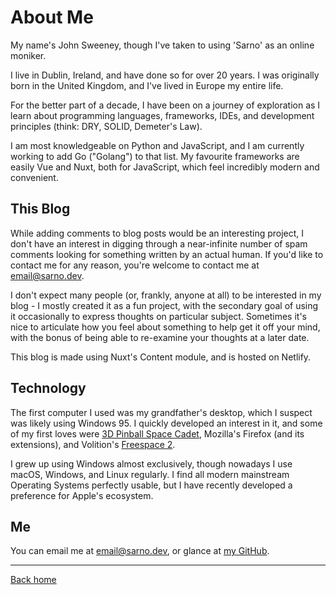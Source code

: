 # About Me

My name's John Sweeney, though I've taken to using 'Sarno' as an online moniker.

I live in Dublin, Ireland, and have done so for over 20 years. I was originally born in the United Kingdom, and I've lived in Europe my entire life.

For the better part of a decade, I have been on a journey of exploration as I learn about programming languages, frameworks, IDEs, and development principles (think: DRY, SOLID, Demeter's Law).

I am most knowledgeable on Python and JavaScript, and I am currently working to add Go ("Golang") to that list.  My favourite frameworks are easily Vue and Nuxt, both for JavaScript, which feel incredibly modern and convenient.

## This Blog

While adding comments to blog posts would be an interesting project, I don't have an interest in digging through a near-infinite number of spam comments looking for something written by an actual human. If you'd like to contact me for any reason, you're welcome to contact me at [email@sarno.dev](mailto:email@sarno.dev).

I don't expect many people (or, frankly, anyone at all) to be interested in my blog - I mostly created it as a fun project, with the secondary goal of using it occasionally to express thoughts on particular subject. Sometimes it's nice to articulate how you feel about something to help get it off your mind, with the bonus of being able to re-examine your thoughts at a later date.

This blog is made using Nuxt's Content module, and is hosted on Netlify.

## Technology

The first computer I used was my grandfather's desktop, which I suspect was likely using Windows 95. I quickly developed an interest in it, and some of my first loves were [3D Pinball Space Cadet](https://en.wikipedia.org/wiki/Full_Tilt!_Pinball#3D_Pinball_for_Windows_%E2%80%93_Space_Cadet), Mozilla's Firefox (and its extensions), and Volition's [Freespace 2](https://en.wikipedia.org/wiki/FreeSpace_2).

I grew up using Windows almost exclusively, though nowadays I use macOS, Windows, and Linux regularly. I find all modern mainstream Operating Systems perfectly usable, but I have recently developed a preference for Apple's ecosystem.

## Me

You can email me at [email@sarno.dev](mailto:email@sarno.dev), or glance at [my GitHub](https://github.com/mrsarno).

---

[Back home](/)

